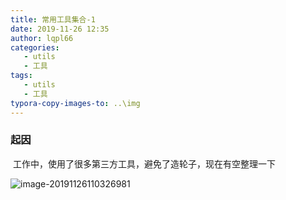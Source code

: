 ```yaml
---
title: 常用工具集合-1
date: 2019-11-26 12:35
author: lqpl66
categories: 
   - utils
   - 工具  
tags:  
   - utils
   - 工具 
typora-copy-images-to: ..\img
---
```


### 起因

​	工作中，使用了很多第三方工具，避免了造轮子，现在有空整理一下

![image-20191126110326981](D:%5Cblog%5Cimg%5Cimage-20191126110326981.png)

